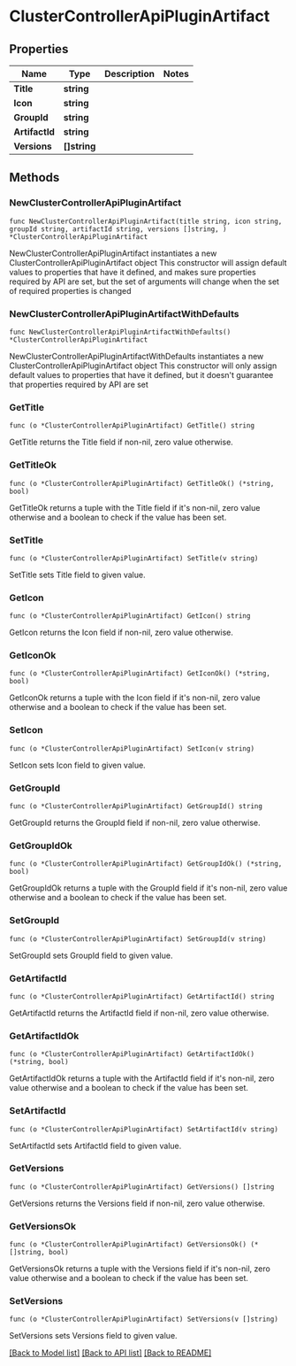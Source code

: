 # ClusterControllerApiPluginArtifact

## Properties

Name | Type | Description | Notes
------------ | ------------- | ------------- | -------------
**Title** | **string** |  | 
**Icon** | **string** |  | 
**GroupId** | **string** |  | 
**ArtifactId** | **string** |  | 
**Versions** | **[]string** |  | 

## Methods

### NewClusterControllerApiPluginArtifact

`func NewClusterControllerApiPluginArtifact(title string, icon string, groupId string, artifactId string, versions []string, ) *ClusterControllerApiPluginArtifact`

NewClusterControllerApiPluginArtifact instantiates a new ClusterControllerApiPluginArtifact object
This constructor will assign default values to properties that have it defined,
and makes sure properties required by API are set, but the set of arguments
will change when the set of required properties is changed

### NewClusterControllerApiPluginArtifactWithDefaults

`func NewClusterControllerApiPluginArtifactWithDefaults() *ClusterControllerApiPluginArtifact`

NewClusterControllerApiPluginArtifactWithDefaults instantiates a new ClusterControllerApiPluginArtifact object
This constructor will only assign default values to properties that have it defined,
but it doesn't guarantee that properties required by API are set

### GetTitle

`func (o *ClusterControllerApiPluginArtifact) GetTitle() string`

GetTitle returns the Title field if non-nil, zero value otherwise.

### GetTitleOk

`func (o *ClusterControllerApiPluginArtifact) GetTitleOk() (*string, bool)`

GetTitleOk returns a tuple with the Title field if it's non-nil, zero value otherwise
and a boolean to check if the value has been set.

### SetTitle

`func (o *ClusterControllerApiPluginArtifact) SetTitle(v string)`

SetTitle sets Title field to given value.


### GetIcon

`func (o *ClusterControllerApiPluginArtifact) GetIcon() string`

GetIcon returns the Icon field if non-nil, zero value otherwise.

### GetIconOk

`func (o *ClusterControllerApiPluginArtifact) GetIconOk() (*string, bool)`

GetIconOk returns a tuple with the Icon field if it's non-nil, zero value otherwise
and a boolean to check if the value has been set.

### SetIcon

`func (o *ClusterControllerApiPluginArtifact) SetIcon(v string)`

SetIcon sets Icon field to given value.


### GetGroupId

`func (o *ClusterControllerApiPluginArtifact) GetGroupId() string`

GetGroupId returns the GroupId field if non-nil, zero value otherwise.

### GetGroupIdOk

`func (o *ClusterControllerApiPluginArtifact) GetGroupIdOk() (*string, bool)`

GetGroupIdOk returns a tuple with the GroupId field if it's non-nil, zero value otherwise
and a boolean to check if the value has been set.

### SetGroupId

`func (o *ClusterControllerApiPluginArtifact) SetGroupId(v string)`

SetGroupId sets GroupId field to given value.


### GetArtifactId

`func (o *ClusterControllerApiPluginArtifact) GetArtifactId() string`

GetArtifactId returns the ArtifactId field if non-nil, zero value otherwise.

### GetArtifactIdOk

`func (o *ClusterControllerApiPluginArtifact) GetArtifactIdOk() (*string, bool)`

GetArtifactIdOk returns a tuple with the ArtifactId field if it's non-nil, zero value otherwise
and a boolean to check if the value has been set.

### SetArtifactId

`func (o *ClusterControllerApiPluginArtifact) SetArtifactId(v string)`

SetArtifactId sets ArtifactId field to given value.


### GetVersions

`func (o *ClusterControllerApiPluginArtifact) GetVersions() []string`

GetVersions returns the Versions field if non-nil, zero value otherwise.

### GetVersionsOk

`func (o *ClusterControllerApiPluginArtifact) GetVersionsOk() (*[]string, bool)`

GetVersionsOk returns a tuple with the Versions field if it's non-nil, zero value otherwise
and a boolean to check if the value has been set.

### SetVersions

`func (o *ClusterControllerApiPluginArtifact) SetVersions(v []string)`

SetVersions sets Versions field to given value.



[[Back to Model list]](../README.md#documentation-for-models) [[Back to API list]](../README.md#documentation-for-api-endpoints) [[Back to README]](../README.md)


